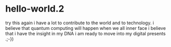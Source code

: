 # hello-world.2
try this again
i have a lot to contribute to the world and to technology. 
i believe that quantum computing will happen when we all inner face
i believe that i have the insight in my DNA 
i am ready to move into my digital presents .;-})
